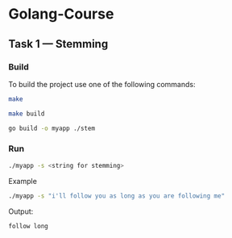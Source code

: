 # Golang-Course
## Task 1 — Stemming
### Build
To build the project use one of the following commands:
```bash
make
```
```bash
make build
```
```bash
go build -o myapp ./stem
```
### Run
```bash
./myapp -s <string for stemming>
```
Example
```bash
./myapp -s "i'll follow you as long as you are following me"
```
Output:
```
follow long
```
